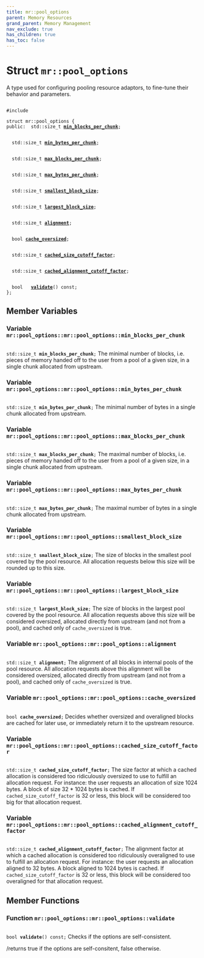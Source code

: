 ```yaml
---
title: mr::pool_options
parent: Memory Resources
grand_parent: Memory Management
nav_exclude: true
has_children: true
has_toc: false
---
```


# Struct `mr::pool_options`

A type used for configuring pooling resource adaptors, to fine-tune their behavior and parameters. 

<code class="doxybook">
<span>#include <thrust/mr/pool_options.h></span><br>
<span>struct mr::pool&#95;options {</span>
<span>public:</span><span>&nbsp;&nbsp;std::size_t <b><a href="/api/classes/structmr_1_1pool__options.html#variable-min_blocks_per_chunk">min&#95;blocks&#95;per&#95;chunk</a></b>;</span>
<br>
<span>&nbsp;&nbsp;std::size_t <b><a href="/api/classes/structmr_1_1pool__options.html#variable-min_bytes_per_chunk">min&#95;bytes&#95;per&#95;chunk</a></b>;</span>
<br>
<span>&nbsp;&nbsp;std::size_t <b><a href="/api/classes/structmr_1_1pool__options.html#variable-max_blocks_per_chunk">max&#95;blocks&#95;per&#95;chunk</a></b>;</span>
<br>
<span>&nbsp;&nbsp;std::size_t <b><a href="/api/classes/structmr_1_1pool__options.html#variable-max_bytes_per_chunk">max&#95;bytes&#95;per&#95;chunk</a></b>;</span>
<br>
<span>&nbsp;&nbsp;std::size_t <b><a href="/api/classes/structmr_1_1pool__options.html#variable-smallest_block_size">smallest&#95;block&#95;size</a></b>;</span>
<br>
<span>&nbsp;&nbsp;std::size_t <b><a href="/api/classes/structmr_1_1pool__options.html#variable-largest_block_size">largest&#95;block&#95;size</a></b>;</span>
<br>
<span>&nbsp;&nbsp;std::size_t <b><a href="/api/classes/structmr_1_1pool__options.html#variable-alignment">alignment</a></b>;</span>
<br>
<span>&nbsp;&nbsp;bool <b><a href="/api/classes/structmr_1_1pool__options.html#variable-cache_oversized">cache&#95;oversized</a></b>;</span>
<br>
<span>&nbsp;&nbsp;std::size_t <b><a href="/api/classes/structmr_1_1pool__options.html#variable-cached_size_cutoff_factor">cached&#95;size&#95;cutoff&#95;factor</a></b>;</span>
<br>
<span>&nbsp;&nbsp;std::size_t <b><a href="/api/classes/structmr_1_1pool__options.html#variable-cached_alignment_cutoff_factor">cached&#95;alignment&#95;cutoff&#95;factor</a></b>;</span>
<br>
<span>&nbsp;&nbsp;bool </span><span>&nbsp;&nbsp;<b><a href="/api/classes/structmr_1_1pool__options.html#function-validate">validate</a></b>() const;</span>
<span>};</span>
</code>

## Member Variables

<h3 id="variable-min_blocks_per_chunk">
Variable <code>mr::pool&#95;options::mr::pool&#95;options::min&#95;blocks&#95;per&#95;chunk</code>
</h3>

<code class="doxybook">
<span>std::size_t <b>min_blocks_per_chunk</b>;</span></code>
The minimal number of blocks, i.e. pieces of memory handed off to the user from a pool of a given size, in a single chunk allocated from upstream. 

<h3 id="variable-min_bytes_per_chunk">
Variable <code>mr::pool&#95;options::mr::pool&#95;options::min&#95;bytes&#95;per&#95;chunk</code>
</h3>

<code class="doxybook">
<span>std::size_t <b>min_bytes_per_chunk</b>;</span></code>
The minimal number of bytes in a single chunk allocated from upstream. 

<h3 id="variable-max_blocks_per_chunk">
Variable <code>mr::pool&#95;options::mr::pool&#95;options::max&#95;blocks&#95;per&#95;chunk</code>
</h3>

<code class="doxybook">
<span>std::size_t <b>max_blocks_per_chunk</b>;</span></code>
The maximal number of blocks, i.e. pieces of memory handed off to the user from a pool of a given size, in a single chunk allocated from upstream. 

<h3 id="variable-max_bytes_per_chunk">
Variable <code>mr::pool&#95;options::mr::pool&#95;options::max&#95;bytes&#95;per&#95;chunk</code>
</h3>

<code class="doxybook">
<span>std::size_t <b>max_bytes_per_chunk</b>;</span></code>
The maximal number of bytes in a single chunk allocated from upstream. 

<h3 id="variable-smallest_block_size">
Variable <code>mr::pool&#95;options::mr::pool&#95;options::smallest&#95;block&#95;size</code>
</h3>

<code class="doxybook">
<span>std::size_t <b>smallest_block_size</b>;</span></code>
The size of blocks in the smallest pool covered by the pool resource. All allocation requests below this size will be rounded up to this size. 

<h3 id="variable-largest_block_size">
Variable <code>mr::pool&#95;options::mr::pool&#95;options::largest&#95;block&#95;size</code>
</h3>

<code class="doxybook">
<span>std::size_t <b>largest_block_size</b>;</span></code>
The size of blocks in the largest pool covered by the pool resource. All allocation requests above this size will be considered oversized, allocated directly from upstream (and not from a pool), and cached only of <code>cache&#95;oversized</code> is true. 

<h3 id="variable-alignment">
Variable <code>mr::pool&#95;options::mr::pool&#95;options::alignment</code>
</h3>

<code class="doxybook">
<span>std::size_t <b>alignment</b>;</span></code>
The alignment of all blocks in internal pools of the pool resource. All allocation requests above this alignment will be considered oversized, allocated directly from upstream (and not from a pool), and cached only of <code>cache&#95;oversized</code> is true. 

<h3 id="variable-cache_oversized">
Variable <code>mr::pool&#95;options::mr::pool&#95;options::cache&#95;oversized</code>
</h3>

<code class="doxybook">
<span>bool <b>cache_oversized</b>;</span></code>
Decides whether oversized and overaligned blocks are cached for later use, or immediately return it to the upstream resource. 

<h3 id="variable-cached_size_cutoff_factor">
Variable <code>mr::pool&#95;options::mr::pool&#95;options::cached&#95;size&#95;cutoff&#95;factor</code>
</h3>

<code class="doxybook">
<span>std::size_t <b>cached_size_cutoff_factor</b>;</span></code>
The size factor at which a cached allocation is considered too ridiculously oversized to use to fulfill an allocation request. For instance: the user requests an allocation of size 1024 bytes. A block of size 32 * 1024 bytes is cached. If <code>cached&#95;size&#95;cutoff&#95;factor</code> is 32 or less, this block will be considered too big for that allocation request. 

<h3 id="variable-cached_alignment_cutoff_factor">
Variable <code>mr::pool&#95;options::mr::pool&#95;options::cached&#95;alignment&#95;cutoff&#95;factor</code>
</h3>

<code class="doxybook">
<span>std::size_t <b>cached_alignment_cutoff_factor</b>;</span></code>
The alignment factor at which a cached allocation is considered too ridiculously overaligned to use to fulfill an allocation request. For instance: the user requests an allocation aligned to 32 bytes. A block aligned to 1024 bytes is cached. If <code>cached&#95;size&#95;cutoff&#95;factor</code> is 32 or less, this block will be considered too overaligned for that allocation request. 


## Member Functions

<h3 id="function-validate">
Function <code>mr::pool&#95;options::mr::pool&#95;options::validate</code>
</h3>

<code class="doxybook">
<span>bool </span><span><b>validate</b>() const;</span></code>
Checks if the options are self-consistent.

/returns true if the options are self-consitent, false otherwise. 


